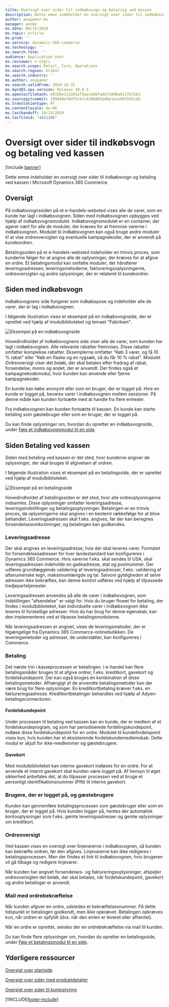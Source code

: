 ```yaml
---
title: Oversigt over sider til indkøbsvogn og betaling ved kassen
description: Dette emne indeholder en oversigt over sider til indkøbsvogn og betaling ved kassen i Microsoft Dynamics 365 Commerce.
author: anupamar-ms
manager: annbe
ms.date: 09/15/2020
ms.topic: article
ms.prod: ''
ms.service: dynamics-365-commerce
ms.technology: ''
ms.search.form: ''
audience: Application User
ms.reviewer: v-chgri
ms.search.scope: Retail, Core, Operations
ms.search.region: Global
ms.search.industry: ''
ms.author: anupamar
ms.search.validFrom: 2019-10-31
ms.dyn365.ops.version: Release 10.0.5
ms.openlocfilehash: e932be31a301ef5aacb68fa4e710d8a9137b7263
ms.sourcegitcommit: 199848e78df5cb7c439b001bdbe1ece963593cdb
ms.translationtype: HT
ms.contentlocale: da-DK
ms.lasthandoff: 10/13/2020
ms.locfileid: "4411186"
---
```

# <a name="cart-and-checkout-pages-overview"></a>Oversigt over sider til indkøbsvogn og betaling ved kassen

[!include [banner](includes/banner.md)]

Dette emne indeholder en oversigt over sider til indkøbsvogn og betaling ved kassen i Microsoft Dynamics 365 Commerce.

## <a name="overview"></a>Oversigt

På indkøbsvognssiden på et e-handels-websted vises alle de varer, som en kunde har lagt i indkøbsvognen. Siden med indkøbsvognen opbygges ved hjælp af indkøbsvognsmodulet. Indkøbsvognsmodulet er en container, der agerer vært for alle de moduler, der kræves for at fremvise varerne i indkøbsvognen. Modulet til indkøbsvognen kan også bruge andre moduler til at vise ordreoversigten og eventuelle kampagnekoder, der er anvendt på kundeordren.

Betalingssiden på et e-handels-websted indeholder en trinvis proces, som kunderne følger for at angive alle de oplysninger, der kræves for at afgive en ordre. Et betalingsmodul kan omfatte moduler, der håndterer leveringsadressen, leveringsmetoderne, faktureringsoplysningerne, ordreoversigten og andre oplysninger, der er relateret til kundeordrer.

## <a name="cart-page"></a>Siden med indkøbsvogn

Indkøbsvognens side fungerer som indkøbspose og indeholder alle de varer, der er lag i indkøbsvognen.

I følgende illustration vises et eksempel på en indkøbsvognside, der er oprettet ved hjælp af modulbiblioteket og temaet "Fabrikam".

![Eksempel på en indkøbsvognside](./media/cart2.PNG)

Hovedindholdet af indkøbsvognens side viser alle de varer, som kunden har lagt i indkøbsvognen. Alle relevante rabatter fremvises. Disse rabatter omfatter komplekse rabatter. Eksemplerne omfatter "Køb 3 varer, og få 10 % rabat" eller "Køb en flaske og en rygsæk, så du får 10 % rabat". Modulet Ordreoversigt viser det beløb, der skal betales efter fradrag af rabat, forsendelse, moms og andet, der er anvendt. Der findes også et kampagnekodemodul, hvor kunden kan anvende eller fjerne kampagnekoder.

En kunde kan købe anonymt eller som en bruger, der er logget på. Hvis en kunde er logget på, bevares varer i indkøbsvognen mellem sessioner. På denne måde kan kunden fortsætte med at handle fra flere enheder.

Fra indkøbsvognen kan kunden fortsætte til kassen. En kunde kan starte betaling som gæstebruger eller som en bruger, der er logget på.

Du kan finde oplysninger om, hvordan du opretter en indkøbsvognside, under [Føje et indkøbsvognmodul til en side](add-cart-module.md).

## <a name="checkout-page"></a>Siden Betaling ved kassen

Siden med betaling ved kassen er det sted, hvor kunderne angiver de oplysninger, der skal bruges til afgivelsen af ordren.

I følgende illustration vises et eksempel på en betalingsside, der er oprettet ved hjælp af modulbiblioteket.

![Eksempel på en betalingsside](./media/Checkout.PNG)

Hovedindholdet af betalingssiden er det sted, hvor alle ordreoplysningerne indsamles. Disse oplysninger omfatter leveringsadresse, leveringsindstillinger og betalingsoplysninger. Betalingen er en trinvis proces, da oplysningerne skal angives i en bestemt rækkefølge for at blive behandlet. Leveringsadressen skal f.eks. angives, før der kan beregnes forsendelsesomkostninger, og betalingen kan godkendes.

### <a name="shipping-address"></a>Leveringsadresse

Der skal angives en leveringsadresse, hvis der skal leveres varer. Formatet for forsendelsesadresser for hver landestandard kan konfigureres i Dynamics 365 Commerce. Hvis varerne f.eks. skal sendes til USA, skal leveringsadressen indeholde en gadeadresse, stat og postnummer. Der udføres grundlæggende validering af leveringsadresser, f.eks. validering af alfanumeriske tegn, maksimumlængde og tal. Selvom gyldigheden af selve adressen ikke bekræftes, kan denne kontrol udføres ved hjælp af tilpassede tredjepartstjenester.

Leveringsadressen anvendes på alle de varer i indkøbsvognen, som indstillingen "afsendelse" er valgt for. Hvis du bruger flowet for betaling, der findes i modulbiblioteket, kan individuelle varer i indkøbsvognen ikke leveres til forskellige adresser. Hvis du har brug for denne egenskab, kan den implementeres ved at tilpasse betalingsmodulerne.

Når leveringsadressen er angivet, vises de leveringsmetoder, der er tilgængelige fra Dynamics 365 Commerce-onlinebutikken. De leveringsmetoder og adresser, de understøtter, kan konfigureres i Commerce.

### <a name="payment"></a>Betaling

Det næste trin i kasseprocessen er betalingen. I e-handel kan flere betalingsmåder bruges til at afgive ordrer, f.eks. kreditkort, gavekort og fordelskundepoint. Der kan også bruges en kombination af disse betalingsmetoder. Afhængigt af de anvendte betalingsmetoder kan der være brug for flere oplysninger. En kreditkortbetaling kræver f.eks. en faktureringsadresse. Kreditkortbetalinger behandles ved hjælp af Adyen-betalingsconnectoren.

#### <a name="loyalty-points"></a>Fordelskundepoint

Under processen til betaling ved kassen kan en kunde, der er medlem af et fordelskundeprogram, og som har periodiserede fordelingskundepoint, indløse disse fordelskundepoint for en ordre. Modulet til kundefordelspoint vises kun, hvis kunden har et eksisterende fordelskundemedlemskab. Dette modul er skjult for ikke-medlemmer og gæstebrugere.

#### <a name="gift-cards"></a>Gavekort

Med modulbiblioteket kan interne gavekort indløses for en ordre. For at anvende et internt gavekort skal kunden være logget på. Af hensyn til øget sikkerhed anbefales det, at du tilpasser processen ved at bruge et personligt identifikationsnummer (PIN) til interne gavekort.

### <a name="signed-in-and-guest-users"></a>Brugere, der er logget på, og gæstebrugere

Kunden kan gennemføre betalingsprocessen som gæstebruger eller som en bruger, der er logget på. Hvis kunden logger på, hentes der automatisk kontooplysninger som f.eks. gemte leveringsadresser og gemte oplysninger om kreditkort.

### <a name="order-summary"></a>Ordreoversigt

Ved kassen vises en oversigt over linjevarerne i indkøbsvognen, så kunden kan bekræfte ordren, før den afgives. Linjevarerne kan ikke redigeres i betalingsprocessen. Men der findes et link til indkøbsvognen, hvis brugeren vil gå tilbage og redigere linjevarer.

Når kunden har angivet forsendelses- og faktureringsoplysninger, afspejler ordreoversigten det beløb, der skal betales, når fordelskundepoint, gavekort og andre betalinger er anvendt.

### <a name="order-confirmation-and-email"></a>Mail med ordrebekræftelse

Når kunden afgiver en ordre, udstedes et bekræftelsesnummer. På dette tidspunkt er betalingen godkendt, men ikke opkrævet. Betalingen opkræves kun, når ordren er opfyldt (dvs. når den enten er leveret eller afhentet).

Når en ordre er oprettet, sendes der en ordrebekræftelse via mail til kunden.

Du kan finde flere oplysninger om, hvordan du opretter en betalingsside, under [Føje et betalingsmodul til en side](add-checkout-module.md).

## <a name="additional-resources"></a>Yderligere ressourcer

[Oversigt over startside](quick-tour-home-page.md)

[Oversigt over sider med produktdetaljer](quick-tour-pdp.md)

[Oversigt over sider til kontostyring](quick-tour-account-management.md)


[!INCLUDE[footer-include](../includes/footer-banner.md)]